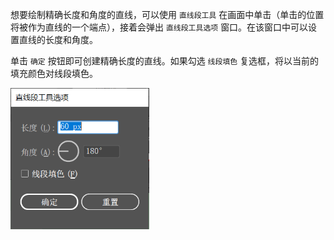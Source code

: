 想要绘制精确长度和角度的直线，可以使用 `直线段工具` 在画面中单击（单击的位置将被作为直线的一个端点），接着会弹出 `直线段工具选项` 窗口。在该窗口中可以设置直线的长度和角度。

单击 `确定` 按钮即可创建精确长度的直线。如果勾选 `线段填色` 复选框，将以当前的填充颜色对线段填色。

<img src="./images/09.png" alt="09" style="zoom:67%;" />